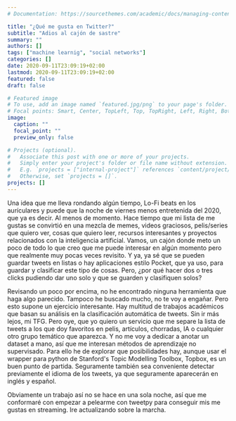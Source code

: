 ```yaml
---
# Documentation: https://sourcethemes.com/academic/docs/managing-content/

title: "¿Qué me gusta en Twitter?"
subtitle: "Adios al cajón de sastre"
summary: ""
authors: []
tags: ["machine learnig", "social networks"]
categories: []
date: 2020-09-11T23:09:19+02:00
lastmod: 2020-09-11T23:09:19+02:00
featured: false
draft: false

# Featured image
# To use, add an image named `featured.jpg/png` to your page's folder.
# Focal points: Smart, Center, TopLeft, Top, TopRight, Left, Right, BottomLeft, Bottom, BottomRight.
image:
  caption: ""
  focal_point: ""
  preview_only: false

# Projects (optional).
#   Associate this post with one or more of your projects.
#   Simply enter your project's folder or file name without extension.
#   E.g. `projects = ["internal-project"]` references `content/project/deep-learning/index.md`.
#   Otherwise, set `projects = []`.
projects: []
---
```


Una idea que me lleva rondando algún tiempo, Lo-Fi beats en los aurículares y puede que la noche de viernes menos entretenida del 2020, que ya es decir. Al menos de momento. Hace tiempo que mi lista de me gustas se convirtió en una mezcla de memes, videos graciosos, pelis/series que quiero ver, cosas que quiero leer, recursos interesantes y proyectos relacionados con la inteligencia artificial. Vamos, un cajón donde meto un poco de todo lo que creo que me puede interesar en algún momento pero que realmente muy pocas veces revisito. Y ya, ya sé que se pueden guardar tweets en listas o hay aplicaciones estilo Pocket, que ya uso, para guardar y clasificar este tipo de cosas. Pero, ¿por qué hacer dos o tres clicks pudiendo dar uno solo y que se guarden y clasifiquen solos? 

Revisando un poco por encima, no he encontrado ninguna herramienta que haga algo parecido. Tampoco he buscado mucho, no te voy a engañar. Pero esto supone un ejercicio interesante. Hay multitud de trabajos académicos que basan su análisis en la clasificación automática de tweets. Sin ir más lejos, mi TFG. Pero oye, que yo quiero un servicio que me separe la lista de tweets a los que doy favoritos en pelis, artículos, chorradas, IA o cualquier otro grupo temático que aparezca. Y no me voy a dedicar a anotar un dataset a mano, así que me interesan métodos de aprendizaje no supervisado. Para ello he de explorar que posibilidades hay, aunque usar el wrapper para python de Stanford's Topic Modelling Toolbox, Topbox, es un buen punto de partida. Seguramente también sea conveniente detectar previamente el idioma de los tweets, ya que seguramente aparecerán en inglés y español.  

Obviamente un trabajo así no se hace en una sola noche, así que me conformaré con empezar a pelearme con tweetpy para conseguir mis me gustas en streaming. Ire actualizando sobre la marcha.